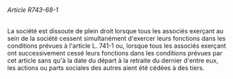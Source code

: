 ###### Article R743-68-1

La société est dissoute de plein droit lorsque tous les associés exerçant au sein de la société cessent simultanément d'exercer leurs fonctions dans les conditions prévues à l'article L. 741-1 ou, lorsque tous les associés exerçant ont successivement cessé leurs fonctions dans les conditions prévues par cet article sans qu'à la date du départ à la retraite du dernier d'entre eux, les actions ou parts sociales des autres aient été cédées à des tiers.

